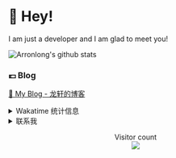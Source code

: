 # 👋 Hey!

I am just a developer and I am glad to meet you!

![Arronlong's github stats](https://github-readme-stats.vercel.app/api?username=Arronlong&&show_icons=true&&title_color=1abc9c&&icon_color=1abc9c)


### 💷 Blog

[📌 My Blog - 龙轩的博客](https://arronlong.com/)


<details>

<summary>Wakatime 统计信息</summary>

<!--START_SECTION:waka-->
![Lines of code](https://img.shields.io/badge/From%20Hello%20World%20I've%20written-76575%20Lines%20of%20code-blue)

**I'm an early 🐤** 

```text
🌞 Morning    16 commits     ████░░░░░░░░░░░░░░░░░░░░░   16.33% 
🌆 Daytime    56 commits     ██████████████░░░░░░░░░░░   57.14% 
🌃 Evening    25 commits     ██████░░░░░░░░░░░░░░░░░░░   25.51% 
🌙 Night      1 commits      ░░░░░░░░░░░░░░░░░░░░░░░░░   1.02%

```


📊 **This week I spent my time on** 

```text
💬 Languages: 
No Activity tracked this Week

```

**I mostly code in Java** 

```text
Java                     3 repos             ████████████░░░░░░░░░░░░░   50.0% 
JavaScript               2 repos             ████████░░░░░░░░░░░░░░░░░   33.33% 
Python                   1 repos             ████░░░░░░░░░░░░░░░░░░░░░   16.67%

```



<!--END_SECTION:waka-->

</details>

<details>

<summary>联系我</summary>

- 邮箱：cclsuperstar@126.com
- 微信：longxuan100 (👇扫一扫更方便👇)

![](https://cdn.jsdelivr.net/gh/Arronlong/cdn/blogImg/20200807150643.png)

</details>

<p align="center"> 
  Visitor count<br>
  <img src="https://profile-counter.glitch.me/Arronlong/count.svg" />
</p>
